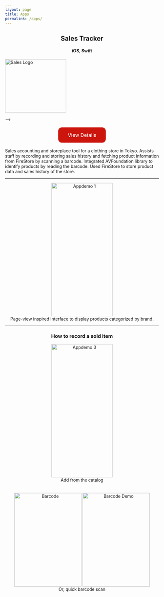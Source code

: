```yaml
---
layout: page
title: Apps
permalink: /apps/
---
```


<h2 align="center">Sales Tracker</h2>
<h4 align="center">iOS, Swift</h4>


<!--<p align="center">
<a href="https://mikio1998.github.io/"> <!-- put app landing page here-->
<img src="{{ site.baseurl }}/images/nakatalogo.png" alt="Sales Logo" width="200" height="175"/>
</a>
</p>-->


<p align="center">
<a href="https://mikio1998.github.io/" class="button">View Details</a> <!-- and here -->
</p>

Sales accounting and storeplace tool for a clothing store in Tokyo. Assists staff by recording and storing sales history and fetching product information from FireStore by scanning a barcode.
Integrated AVFoundation library to identify products by reading the barcode.
Used FireStore to store product data and sales history of the store.

<hr>

<div align="center">
<img src="{{ site.baseurl }}/images/appdemo1.gif" alt="Appdemo 1" width="200" height="437"/>
<br>
Page-view inspired interface to display products categorized by brand. 
</div>

<hr>

<div align="center">
<h3>How to record a sold item</h3>  
<img src="{{ site.baseurl }}/images/appdemo3.gif" alt="Appdemo 3" width="200" height="437"/>
<br>
Add from the catalog
</div>
<br>
<br>

<div align="center">
<img src="{{ site.baseurl }}/images/barcode.jpg" alt="Barcode" width="220" height="307" align="center"/>
<img src="{{ site.baseurl }}/images/barcodedemo.jpg" alt="Barcode Demo" width="220" height="307" align="center"/>
<br>
Or, quick barcode scan
</div>






<style>
.button {
  background-color: #cc150c;
  border: none;
  color: white;
  padding: 15px 32px;
  text-align: center;
  text-decoration: none;
  display: inline-block;
  font-size: 16px;
  margin: 4px 2px;
  cursor: pointer;
  border-radius: 12px;
}
.button:hover {
  color: black;
}
</style>

